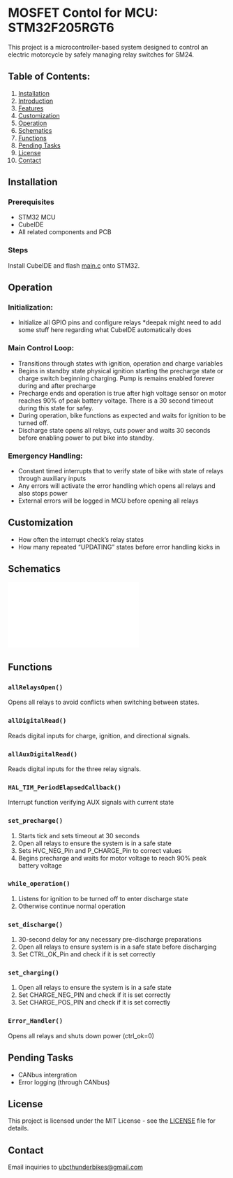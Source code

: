 # MOSFET Contol for MCU: STM32F205RGT6

This project is a microcontroller-based system designed to control an electric motorcycle by safely managing relay switches for SM24.

## Table of Contents:

1. [Installation](#installation)
2. [Introduction](#introduction)
3. [Features](#features)
4. [Customization](#customization)
5. [Operation](#oeration)
6. [Schematics](#schematics)
7. [Functions](#functions)
8. [Pending Tasks](#pending-tasks)
9. [License](#license)
10. [Contact](#contact)

## Installation

### Prerequisites
- STM32 MCU
- CubeIDE
- All related components and PCB

### Steps

Install CubeIDE and flash [main.c](MOSFET%20Control/Core/Src/main.c) onto STM32. 

## Operation

### Initialization:
- Initialize all GPIO pins and configure relays
*deepak might need to add some stuff here regarding what CubeIDE automatically does

### Main Control Loop:
- Transitions through states with ignition, operation and charge variables
- Begins in standby state physical ignition starting the precharge state or charge switch beginning charging. Pump is remains enabled forever during and after precharge
- Precharge ends and operation is true after high voltage sensor on motor reaches 90% of peak battery voltage. There is a 30 second timeout during this state for safey.
- During operation, bike functions as expected and waits for ignition to be turned off.
- Discharge state opens all relays, cuts power and waits 30 seconds before enabling power to put bike into standby. 	

### Emergency Handling:
- Constant timed interrupts that to verify state of bike with state of relays through auxiliary inputs
- Any errors will activate the error handling which opens all relays and also stops power
- External errors will be logged in MCU before opening all relays

## Customization
- How often the interrupt check’s relay states
- How many repeated “UPDATING” states before error handling kicks in

## Schematics
![Before final redesigns (outdated)](Schematic.pdf)

## Functions

### `allRelaysOpen()`

Opens all relays to avoid conflicts when switching between states.

### `allDigitalRead()`

Reads digital inputs for charge, ignition, and directional signals.

### `allAuxDigitalRead()`

Reads digital inputs for the three relay signals.

### `HAL_TIM_PeriodElapsedCallback()`

Interrupt function verifying AUX signals with current state

### `set_precharge()`

1. Starts tick and sets timeout at 30 seconds
2. Open all relays to ensure the system is in a safe state
3. Sets HVC_NEG_Pin and P_CHARGE_Pin to correct values
4. Begins precharge and waits for motor voltage to reach 90% peak battery voltage

### `while_operation()`

1. Listens for ignition to be turned off to enter discharge state
2. Otherwise continue normal operation

### `set_discharge()`

1. 30-second delay for any necessary pre-discharge preparations
2. Open all relays to ensure system is in a safe state before discharging 
3. Set CTRL_OK_Pin and check if it is set correctly

### `set_charging()`

1. Open all relays to ensure the system is in a safe state
2. Set CHARGE_NEG_PIN and check if it is set correctly
3. Set CHARGE_POS_PIN and check if it is set correctly

### `Error_Handler()`
Opens all relays and shuts down power (ctrl_ok=0)

## Pending Tasks

- CANbus intergration
- Error logging (through CANbus)

## License
This project is licensed under the MIT License - see the [LICENSE](LICENSE) file for details.

## Contact
Email inquiries to ubcthunderbikes@gmail.com


